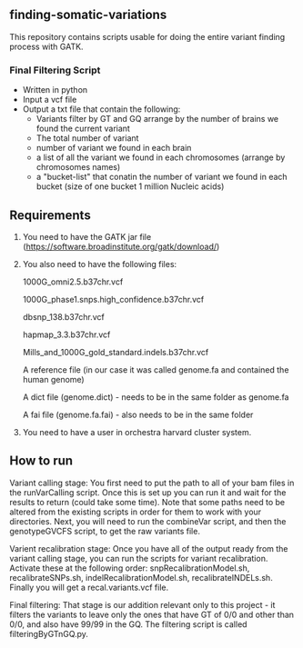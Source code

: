 ## finding-somatic-variations
This repository contains scripts usable for doing the entire variant finding process with GATK.

### Final Filtering Script
- Written in python
- Input a vcf file
- Output a txt file that contain the following:
  - Variants filter by GT and GQ arrange by the number of brains we found the current variant
  - The total number of variant 
  - number of variant we found in each brain
  - a list of all the variant we found in each chromosomes (arrange by chromosomes names)
  - a "bucket-list" that conatin the number of variant we found in each bucket (size of one bucket 1 million Nucleic acids)

## Requirements

1) You need to have the GATK jar file (https://software.broadinstitute.org/gatk/download/)

2) You also need to have the following files:

      1000G_omni2.5.b37chr.vcf
	  
      1000G_phase1.snps.high_confidence.b37chr.vcf
	  
      dbsnp_138.b37chr.vcf
	  
      hapmap_3.3.b37chr.vcf
	  
      Mills_and_1000G_gold_standard.indels.b37chr.vcf
	  
      A reference file (in our case it was called genome.fa and contained the human genome)
	  
      A dict file (genome.dict) - needs to be in the same folder as genome.fa
	  
      A fai file (genome.fa.fai) - also needs to be in the same folder
	  
3) You need to have a user in orchestra harvard cluster system.


## How to run

Variant calling stage: You first need to put the path to all of your bam files in the runVarCalling script. Once this is set up
you can run it and wait for the results to return (could take some time). Note that some paths need to be altered from the existing 
scripts in order for them to work with your directories. Next, you will need to run the combineVar script, and then the genotypeGVCFS script,
to get the raw variants file.

Varient recalibration stage: Once you have all of the output ready from the variant calling stage, you can run the scripts for variant 
recalibration. Activate these at the following order: snpRecalibrationModel.sh, recalibrateSNPs.sh, indelRecalibrationModel.sh, recalibrateINDELs.sh.
Finally you will get a recal.variants.vcf file.

Final filtering: That stage is our addition relevant only to this project - it filters the variants to leave only the ones that have GT of 0/0 and 
other than 0/0, and also have 99/99 in the GQ. The filtering script is called filteringByGTnGQ.py.
